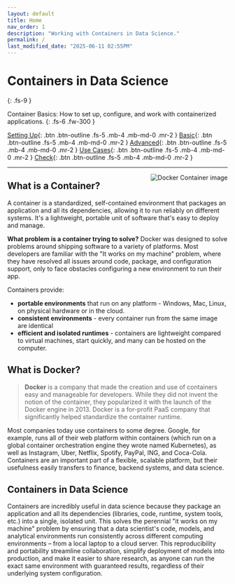 ```yaml
---
layout: default
title: Home
nav_order: 1
description: "Working with Containers in Data Science."
permalink: /
last_modified_date: "2025-06-11 02:55PM"
---
```


# Containers in Data Science
{: .fs-9 }

Container Basics: How to set up, configure, and work with containerized applications.
{: .fs-6 .fw-300 }

[Setting Up](docs/setup/){: .btn .btn-outline .fs-5 .mb-4 .mb-md-0 .mr-2 }
[Basic](docs/basic-commands/){: .btn .btn-outline .fs-5 .mb-4 .mb-md-0 .mr-2 }
[Advanced](docs/advanced-commands/){: .btn .btn-outline .fs-5 .mb-4 .mb-md-0 .mr-2 }
[Use Cases](docs/use-cases/){: .btn .btn-outline .fs-5 .mb-4 .mb-md-0 .mr-2 }
[Check](docs/skills-check/){: .btn .btn-outline .fs-5 .mb-4 .mb-md-0 .mr-2 }

---

<img src="https://uvads.github.io/container-basics/assets/images/docker-container.png" style="float:right;max-width:40%;" alt="Docker Container image" />

## What is a Container?

A container is a standardized, self-contained environment that packages an application and all its dependencies, allowing it to run reliably on different systems. It's a lightweight, portable unit of software that's easy to deploy and manage. 

**What problem is a container trying to solve?** Docker was designed to solve problems around shipping software to a variety of platforms. Most developers are familiar with the "It works on my machine" problem, where they have resolved all issues around code, package, and configuration support, only to face obstacles configuring a new environment to run their app.

Containers provide:

- **portable environments** that run on any platform - Windows, Mac, Linux, on physical hardware or in the cloud.
- **consistent environments** - every container run from the same image are identical
- **efficient and isolated runtimes** - containers are lightweight compared to virtual machines, start quickly, and many can be hosted on the computer.

## What is Docker?

> **Docker** is a company that made the creation and use of containers easy and manageable for developers. While they did not invent the notion of the container, they popularized it with the launch of the Docker engine in 2013. Docker is a for-profit PaaS company that significantly helped standardize the container runtime.

Most companies today use containers to some degree. Google, for example, runs all of their web platform within
containers (which run on a global container orchestration engine they wrote named Kubernetes), as well as Instagram,
Uber, Netflix, Spotify, PayPal, ING, and Coca-Cola. Containers are an important part of a flexible, scalable platform, but their usefulness easily transfers to finance, backend systems, and data science.

## Containers in Data Science

Containers are incredibly useful in data science because they package an application and all its dependencies (libraries, code, runtime, system tools, etc.) into a single, isolated unit. This solves the perennial "it works on my machine" problem by ensuring that a data scientist's code, models, and analytical environments run consistently across different computing environments – from a local laptop to a cloud server. This reproducibility and portability streamline collaboration, simplify deployment of models into production, and make it easier to share research, as anyone can run the exact same environment with guaranteed results, regardless of their underlying system configuration.
